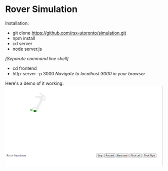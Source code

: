 # Rover Simulation

Installation:
- git clone https://github.com/rsx-utoronto/simulation.git
- npm install
- cd server
- node server.js

*[Separate command line shell]*
- cd frontend
- http-server -p 3000
*Navigate to localhost:3000 in your browser*


Here's a demo of it working:
![demo](demo/demo.png)


